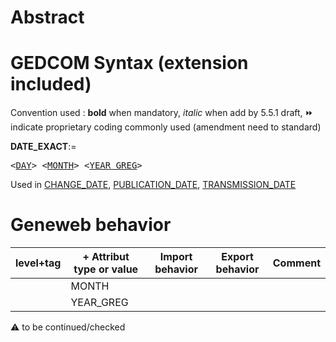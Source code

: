 ﻿# Abstract

# GEDCOM Syntax (extension included)
Convention used : **bold** when mandatory, _italic_ when add by 5.5.1 draft, &#x23E9; indicate proprietary coding commonly used (amendment need to standard)<br />

**DATE_EXACT**:=
<pre>
&lt;<a href=Ged.DAY>DAY</a>&gt; &lt;<a href=Ged.MONTH>MONTH</a>&gt; &lt;<a href=Ged.YEAR_GREG>YEAR_GREG</a>&gt;
</pre>
Used in <a href=Ged.CHANGE_DATE>CHANGE_DATE</a>, <a href=Ged.PUBLICATION_DATE>PUBLICATION_DATE</a>, <a href=Ged.TRANSMISSION_DATE>TRANSMISSION_DATE</a><br />

# Geneweb behavior

level+tag  | + Attribut type or value | Import behavior | Export behavior  | Comment 
---------- | ------------- | :---------------: | :-----------------:| -----------
<DAY> | MONTH | | |
<DAY> <MONTH> | YEAR_GREG | | |

:warning: to be continued/checked

